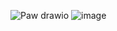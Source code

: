 ![Paw drawio](https://github.com/user-attachments/assets/05e5ddd1-ef66-4bbe-b374-bfdac31a59d6)
![image](https://github.com/user-attachments/assets/ad5f6b68-9cc3-4fef-b0b9-75d1bf3dd41c)
